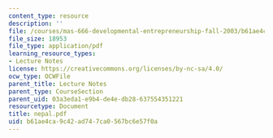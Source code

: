 ```yaml
---
content_type: resource
description: ''
file: /courses/mas-666-developmental-entrepreneurship-fall-2003/b61ae4ca9c42ad747ca0567bc6e57f0a_nepal.pdf
file_size: 18953
file_type: application/pdf
learning_resource_types:
- Lecture Notes
license: https://creativecommons.org/licenses/by-nc-sa/4.0/
ocw_type: OCWFile
parent_title: Lecture Notes
parent_type: CourseSection
parent_uid: 03a3eda1-e9b4-de4e-db28-637554351221
resourcetype: Document
title: nepal.pdf
uid: b61ae4ca-9c42-ad74-7ca0-567bc6e57f0a
---
```


